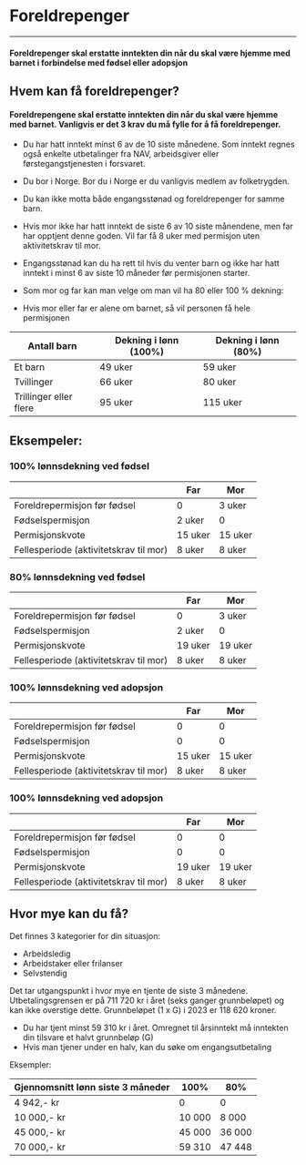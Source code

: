 # Foreldrepenger

* * *

#### Foreldrepenger skal erstatte inntekten din når du skal være hjemme med barnet i forbindelse med fødsel eller adopsjon

## Hvem kan få foreldrepenger?

#### Foreldrepengene skal erstatte inntekten din når du skal være hjemme med barnet. Vanligvis er det 3 krav du må fylle for å få foreldrepenger.

* Du har hatt inntekt minst 6 av de 10 siste månedene. Som inntekt regnes også enkelte utbetalinger fra NAV, arbeidsgiver eller førstegangstjenesten i forsvaret.

* Du bor i Norge. Bor du i Norge er du vanligvis medlem av folketrygden.

* Du kan ikke motta både engangsstønad og foreldrepenger for samme barn.

* Hvis mor ikke har hatt inntekt de siste 6 av 10 siste månendene, men far har opptjent denne goden. Vil far få 8 uker med permisjon uten aktivitetskrav til mor.

* Engangsstønad kan du ha rett til hvis du venter barn og ikke har hatt inntekt i minst 6 av siste 10 måneder før permisjonen starter.

* Som mor og far kan man velge om man vil ha 80 eller 100 % dekning:

* Hvis mor eller far er alene om barnet, så vil personen få hele permisjonen

| Antall barn            | Dekning i lønn (100%) | Dekning i lønn (80%) |
|------------------------|-----------------------|----------------------|
| Et barn                | 49 uker               | 59 uker              |
| Tvillinger             | 66 uker               | 80 uker              |
| Trillinger eller flere | 95 uker               | 115 uker             |


## Eksempeler:

### 100% lønnsdekning ved fødsel
|                                        | Far     | Mor     |
|----------------------------------------|---------|---------|
| Foreldrepermisjon før fødsel           | 0       | 3 uker  |
| Fødselspermisjon                       | 2 uker  | 0       |
| Permisjonskvote                        | 15 uker | 15 uker |
| Fellesperiode (aktivitetskrav til mor) | 8 uker  | 8 uker  |

### 80% lønnsdekning ved fødsel
|                                        | Far     | Mor     |
|----------------------------------------|---------|---------|
| Foreldrepermisjon før fødsel           | 0       | 3 uker  |
| Fødselspermisjon                       | 2 uker  | 0       |
| Permisjonskvote                        | 19 uker | 19 uker |
| Fellesperiode (aktivitetskrav til mor) | 8 uker  | 8 uker  |

### 100% lønnsdekning ved adopsjon
|                                        | Far     | Mor     |
|----------------------------------------|---------|---------|
| Foreldrepermisjon før fødsel           | 0       | 0       |
| Fødselspermisjon                       | 0       | 0       |
| Permisjonskvote                        | 15 uker | 15 uker |
| Fellesperiode (aktivitetskrav til mor) | 8 uker  | 8 uker  |

### 100% lønnsdekning ved adopsjon
|                                        | Far     | Mor     |
|----------------------------------------|---------|---------|
| Foreldrepermisjon før fødsel           | 0       | 0       |
| Fødselspermisjon                       | 0       | 0       |
| Permisjonskvote                        | 19 uker | 19 uker |
| Fellesperiode (aktivitetskrav til mor) | 8 uker  | 8 uker  |

## Hvor mye kan du få?

Det finnes 3 kategorier for din situasjon:

* Arbeidsledig 
* Arbeidstaker eller frilanser
* Selvstendig

Det tar utgangspunkt i hvor mye en tjente de siste 3 månedene. Utbetalingsgrensen er på 711 720 kr i året (seks ganger grunnbeløpet) og kan ikke overstige dette. Grunnbeløpet (1 x G) i 2023 er 118 620 kroner.

* Du har tjent minst 59 310 kr i året. Omregnet til årsinntekt må inntekten din tilsvare et halvt grunnbeløp (G)
* Hvis man tjener under en halv, kan du søke om engangsutbetaling

Eksempler:

| Gjennomsnitt lønn siste 3 måneder | 100%   | 80%    |
|-----------------------------------|--------|--------|
| 4 942,- kr                        | 0      | 0      |
| 10 000,- kr                       | 10 000 | 8 000  |
| 45 000,- kr                       | 45 000 | 36 000 |
| 70 000,- kr                       | 59 310 | 47 448 |


